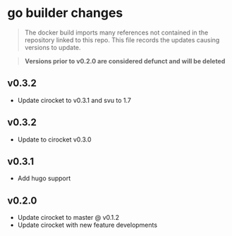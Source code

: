 # go builder changes

> The docker build imports many references not contained in the repository linked to this repo.
> This file records the updates causing versions to update.

> **Versions prior to v0.2.0 are considered defunct and will be deleted**


## v0.3.2
 * Update cirocket to v0.3.1 and svu to 1.7

## v0.3.2
 * Update to cirocket v0.3.0

## v0.3.1
 * Add hugo support

## v0.2.0
 * Update cirocket to master @ v0.1.2
 * Update cirocket with new feature developments



